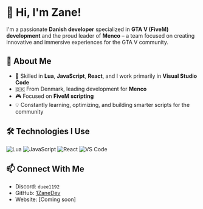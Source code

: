 # 👋 Hi, I'm Zane!

I'm a passionate **Danish developer** specialized in **GTA V (FiveM) development** and the proud leader of **Menco** – a team focused on creating innovative and immersive experiences for the GTA V community.

## 🚀 About Me

- 🧠 Skilled in **Lua**, **JavaScript**, **React**, and I work primarily in **Visual Studio Code**
- 🇩🇰 From Denmark, leading development for **Menco**
- 🎮 Focused on **FiveM scripting**
- 💡 Constantly learning, optimizing, and building smarter scripts for the community

## 🛠️ Technologies I Use

![Lua](https://img.shields.io/badge/Lua-2C2D72?style=for-the-badge&logo=lua&logoColor=white)
![JavaScript](https://img.shields.io/badge/JavaScript-F7DF1E?style=for-the-badge&logo=javascript&logoColor=black)
![React](https://img.shields.io/badge/React-20232A?style=for-the-badge&logo=react&logoColor=61DAFB)
![VS Code](https://img.shields.io/badge/VS%20Code-007ACC?style=for-the-badge&logo=visual-studio-code&logoColor=white)

## 📫 Connect With Me

- Discord: `duee1192`
- GitHub: [1ZaneDev](https://github.com/1ZaneDev)
- Website: [Coming soon]
